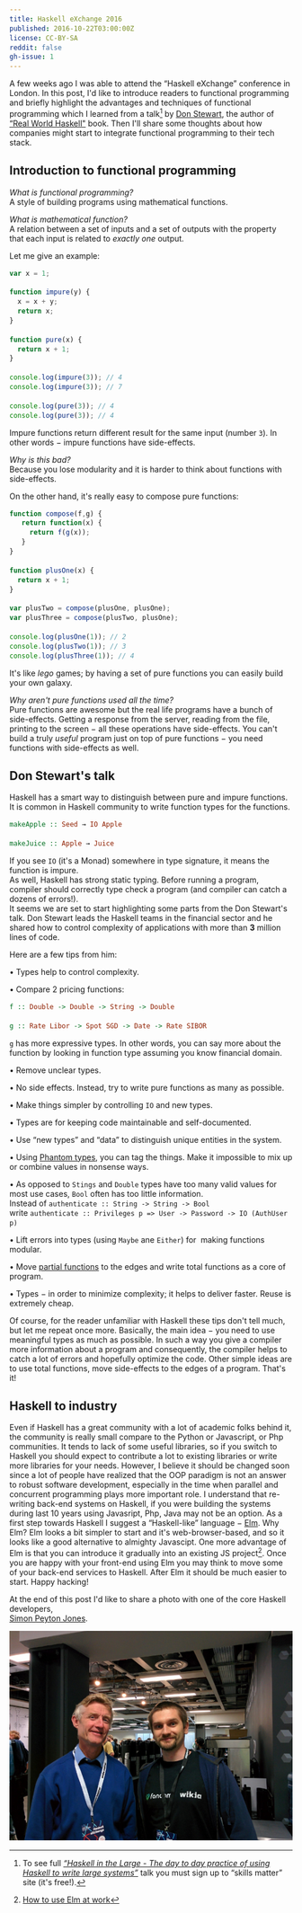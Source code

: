 ```yaml
---
title: Haskell eXchange 2016
published: 2016-10-22T03:00:00Z
license: CC-BY-SA
reddit: false
gh-issue: 1
---
```


A few weeks ago I was able to attend the “Haskell eXchange” conference in London. In this
post, I'd like to introduce readers to functional programming and briefly highlight the
advantages and techniques of functional programming which I learned from a
talk[^t] by [Don Stewart](https://donsbot.wordpress.com/about), the author of
[“Real World Haskell"](http://book.realworldhaskell.org/) book. Then I'll
share some thoughts about how companies might start to integrate functional programming
to their tech stack.

[^t]: To see full
*[“Haskell in the Large - The day to day practice of using Haskell to write large systems”](https://skillsmatter.com/skillscasts/9098-haskell-in-the-large-the-day-to-day-practice-of-using-haskell-to-write-large-systems)*
talk you must sign up to “skills matter” site (it's free!).

<div></div><!--more-->

Introduction to functional programming
--------------------------------------------------------

*What is functional programming?*  
A style of building programs using mathematical functions.  

*What is mathematical function?*  
A relation between a set of inputs and a set of outputs with the property that
each input is related to *exactly one* output.

Let me give an example:

```js
var x = 1;

function impure(y) {
  x = x + y;
  return x;
}
  
function pure(x) {
  return x + 1;
}

console.log(impure(3)); // 4
console.log(impure(3)); // 7

console.log(pure(3)); // 4
console.log(pure(3)); // 4
```

Impure functions return different result for the same
input (number `3`). In other words − impure functions have side-effects.

*Why is this bad?*  
Because you lose modularity and it is harder to think about functions with
side-effects.  

On the other hand, it's really easy to compose pure functions:

```js
function compose(f,g) {
   return function(x) {
     return f(g(x));
   }
}

function plusOne(x) {
  return x + 1;
}

var plusTwo = compose(plusOne, plusOne);
var plusThree = compose(plusTwo, plusOne);

console.log(plusOne(1)); // 2
console.log(plusTwo(1)); // 3
console.log(plusThree(1)); // 4
```

It's like *lego* games; by having a set of pure functions you can easily build your
own galaxy.

*Why aren't pure functions used all the time?*  
Pure functions are awesome but the real life programs have a bunch of
side-effects. Getting a response from the server, reading from the file, printing
to the screen − all these operations have side-effects. You can't build a truly
*useful* program just on top of pure functions − you need functions with
side-effects as well.

Don Stewart's talk
--------------------------
Haskell has a smart way to distinguish between pure and impure
functions. It is common in Haskell community to write function types for the
functions.

```haskell
makeApple :: Seed → IO Apple

makeJuice :: Apple → Juice
```

If you see `IO` (it's a Monad) somewhere in type signature, it means the function is impure.  
As well, Haskell has strong static typing. Before running a program, compiler should correctly type
check a program (and compiler can catch a dozens of errors!).  
It seems we are set to start highlighting some parts from the Don Stewart's talk. Don
Stewart leads the Haskell teams in the financial sector and he shared how
to control complexity of applications with more than **3** million lines of
code. 

Here are a few tips from him:  

• Types help to control complexity.  

• Compare 2 pricing functions:

```haskell
f :: Double -> Double -> String -> Double

g :: Rate Libor -> Spot SGD -> Date -> Rate SIBOR
```

`g` has more expressive types. In other words, you can say more about the function
by looking in function type assuming you know financial domain.  

• Remove unclear types.  

• No side effects. Instead, try to write pure functions as many as possible.  

• Make things simpler by controlling `IO` and new types.  

• Types are for keeping code maintainable and self-documented.  

• Use “new types” and “data” to distinguish unique entities in the system.  

• Using [Phantom types](https://wiki.haskell.org/Phantom_type), you can tag the
things. Make it impossible to mix up or combine values in nonsense ways.  

• As opposed to `Stings` and `Double` types have too many valid values for most
use cases, `Bool` often has too little information.  
Instead of `authenticate :: String -> String -> Bool`  
write `authenticate :: Privileges p => User -> Password -> IO (AuthUser p)`  

• Lift errors into types (using `Maybe` ane `Either`) for  making functions modular.  

• Move [partial functions](https://wiki.haskell.org/Partial_functions) to the
edges and write total functions as a core of program.  

• Types − in order to minimize complexity; it helps to deliver faster. Reuse is extremely cheap.  

Of course, for the reader unfamiliar with Haskell these tips don't tell much,
but let me repeat once more. Basically, the main idea − you need to use
meaningful types as much as possible. In such a way you give a compiler more
information about a program and consequently, the compiler helps to catch a
lot of errors and hopefully optimize the code. Other simple ideas are to use
total functions, move side-effects to the edges of a program. That's it!

Haskell to industry
--------------------------
Even if Haskell has a great community with a lot of academic folks behind it,
the community is really small compare to the Python or Javascript, or Php
communities. It tends to lack of some useful libraries, so if you
switch to Haskell you should expect to contribute a lot to existing libraries
or write more libraries for your needs. However, I believe it should be
changed soon since a lot of people have realized that the OOP paradigm is not
an answer to robust software development, especially in the time when
parallel and concurrent programming plays more important role. 
I understand that re-writing back-end systems on Haskell, if you were building
the systems during last 10 years using Javasript, Php, Java may not be an
option. As a first step towards Haskell I suggest a “Haskell-like” language
− [Elm](http://elm-lang.org). Why Elm? Elm looks a bit simpler to start and
it's web-browser-based, and so it looks like a good alternative to almighty Javascipt.
One more advantage of Elm is that you can introduce it gradually into an
existing JS project[^elm]. Once you are happy with your front-end using
Elm you may think to move some of your back-end services to Haskell. After Elm
it should be much easier to start. Happy hacking!  

[^elm]: [How to use Elm at work](http://elm-lang.org/blog/how-to-use-elm-at-work)

At the end of this post I'd like to share a photo with one of the core
Haskell developers,  
[Simon Peyton Jones](https://en.wikipedia.org/wiki/Simon_Peyton_Jones).

![](/images/posts/haskell-exchange-2016/simon_and_me.png)
